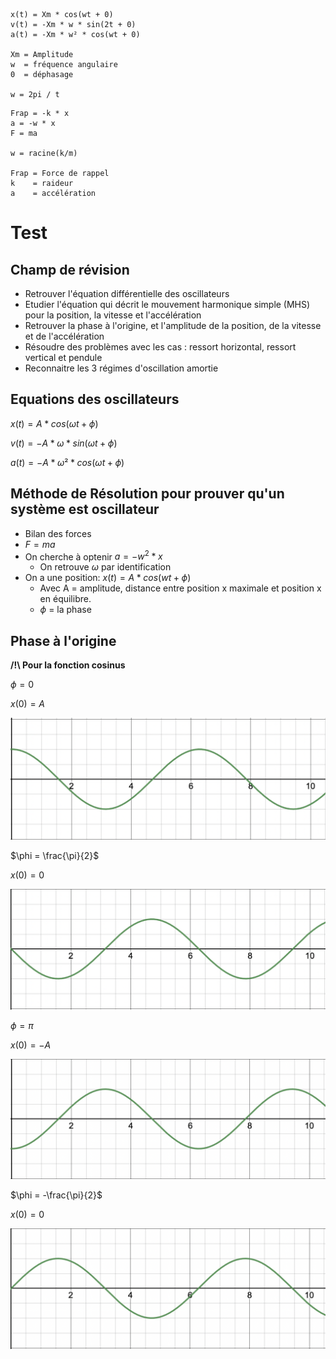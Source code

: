 ```
x(t) = Xm * cos(wt + 0)
v(t) = -Xm * w * sin(2t + 0)
a(t) = -Xm * w² * cos(wt + 0)

Xm = Amplitude
w  = fréquence angulaire
0  = déphasage

w = 2pi / t
```
```
Frap = -k * x
a = -w * x
F = ma

w = racine(k/m)

Frap = Force de rappel
k    = raideur
a    = accélération
```

# Test

## Champ de révision

- Retrouver l'équation différentielle des oscillateurs
- Etudier l'équation qui décrit le mouvement harmonique simple (MHS) pour la position, la vitesse et l'accélération
- Retrouver la phase à l'origine, et l'amplitude de la position, de la vitesse et de l'accélération
- Résoudre des problèmes avec les cas : ressort horizontal, ressort vertical et pendule
- Reconnaitre les 3 régimes d'oscillation amortie

## Equations des oscillateurs

$x(t) = A * cos(\omega t + \phi)$

$v(t) = -A * \omega * sin(\omega t + \phi)$

$a(t) = -A * \omega² * cos(\omega t + \phi)$

## Méthode de Résolution pour prouver qu'un système est oscillateur

- Bilan des forces
- $F = ma$
- On cherche à optenir $a = -w^2 * x$
  - On retrouve $\omega$ par identification
- On a une position: $x(t) = A * cos(wt + \phi)$
  - Avec A = amplitude, distance entre position x maximale et position x en équilibre.
  - $\phi$ = la phase

## Phase à l'origine

**/!\ Pour la fonction cosinus**

$\phi = 0$

$x(0) = A$

![](phi0.png)

$\phi = \frac{\pi}{2}$

$x(0) = 0$

![](phipisur2.png)

$\phi = \pi$

$x(0) = -A$

![](phipi.png)

$\phi = -\frac{\pi}{2}$

$x(0) = 0$

![](phimoinspisur2.png)

